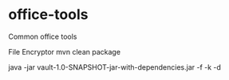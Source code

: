 # office-tools
Common office tools

File Encryptor
mvn clean package

java -jar vault-1.0-SNAPSHOT-jar-with-dependencies.jar -f <filename> -k <key> -d <String that needs to encrypt>

